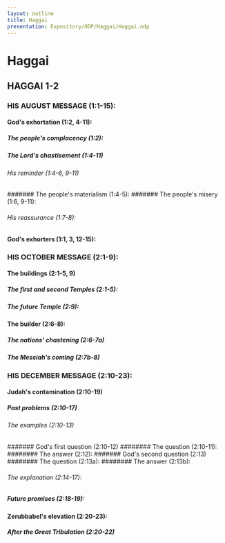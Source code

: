 ```yaml
---
layout: outline
title: Haggai
presentation: Expository/ODP/Haggai/Haggai.odp
---
```

# Haggai
## HAGGAI 1-2 
### HIS AUGUST MESSAGE (1:1-15): 
####  God\'s exhortation (1:2, 4-11): 
#####  The people\'s complacency (1:2): 
#####  The Lord\'s chastisement (1:4-11) 
######  His reminder (1:4-6, 9-11) 
#######  The people\'s materialism (1:4-5): 
#######  The people\'s misery (1:6, 9-11): 
######  His reassurance (1:7-8): 
####  God\'s exhorters (1:1, 3, 12-15): 
### HIS OCTOBER MESSAGE (2:1-9): 
####  The buildings (2:1-5, 9) 
#####  The first and second Temples (2:1-5): 
#####  The future Temple (2:9): 
####  The builder (2:6-8): 
#####  The nations\' chastening (2:6-7a) 
#####  The Messiah\'s coming (2:7b-8) 
### HIS DECEMBER MESSAGE (2:10-23): 
####  Judah\'s contamination (2:10-19) 
#####  Past problems (2:10-17) 
######  The examples (2:10-13) 
#######  God\'s first question (2:10-12) 
########  The question (2:10-11): 
########  The answer (2:12): 
#######  God\'s second question (2:13) 
########  The question (2:13a): 
########  The answer (2:13b): 
######  The explanation (2:14-17): 
#####  Future promises (2:18-19): 
####  Zerubbabel\'s elevation (2:20-23): 
#####  After the Great Tribulation (2:20-22) 
